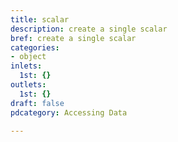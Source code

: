 ```yaml
---
title: scalar
description: create a single scalar
bref: create a single scalar
categories:
- object
inlets:
  1st: {}
outlets:
  1st: {}
draft: false
pdcategory: Accessing Data

---
```


